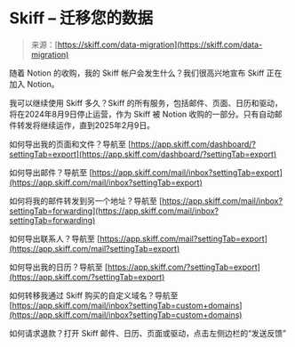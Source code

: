 <!--yml

category: 未分类

date: 2024-05-27 14:45:29

-->

# Skiff – 迁移您的数据

> 来源：[https://skiff.com/data-migration](https://skiff.com/data-migration)

随着 Notion 的收购，我的 Skiff 帐户会发生什么？我们很高兴地宣布 Skiff 正在加入 Notion。

我可以继续使用 Skiff 多久？Skiff 的所有服务，包括邮件、页面、日历和驱动，将在2024年8月9日停止运营，作为 Skiff 被 Notion 收购的一部分。只有自动邮件转发将继续运作，直到2025年2月9日。

如何导出我的页面和文件？导航至 [https://app.skiff.com/dashboard/?settingTab=export](https://app.skiff.com/dashboard/?settingTab=export)

如何导出邮件？导航至 [https://app.skiff.com/mail/inbox?settingTab=export](https://app.skiff.com/mail/inbox?settingTab=export)

如何将我的邮件转发到另一个地址？导航至 [https://app.skiff.com/mail/inbox?settingTab=forwarding](https://app.skiff.com/mail/inbox?settingTab=forwarding)

如何导出联系人？导航至 [https://app.skiff.com/mail?settingTab=export](https://app.skiff.com/mail?settingTab=export)

如何导出我的日历？导航至 [https://app.skiff.com/?settingTab=export](https://app.skiff.com/?settingTab=export)

如何转移我通过 Skiff 购买的自定义域名？导航至 [https://app.skiff.com/mail/inbox?settingTab=custom+domains](https://app.skiff.com/mail/inbox?settingTab=custom+domains)

如何请求退款？打开 Skiff 邮件、日历、页面或驱动，点击左侧边栏的“发送反馈”
